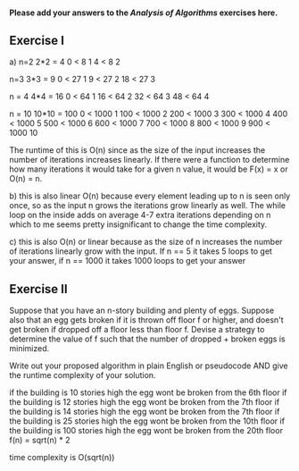 #### Please add your answers to the ***Analysis of  Algorithms*** exercises here.

## Exercise I

a)
n=2 2*2 = 4
0 < 8   1
4 < 8   2

n=3 3*3 = 9
0 < 27      1
9 < 27      2
18 < 27     3

n = 4  4*4 = 16
0 < 64      1
16 < 64     2
32 < 64     3
48 < 64     4

n = 10 10*10 = 100
0 < 1000        1
100 < 1000      2
200 < 1000      3
300 < 1000      4
400 < 1000      5
500 < 1000      6
600 < 1000      7
700 < 1000      8
800 < 1000      9
900 < 1000      10

The runtime of this is O(n) since as the size of the input increases the number of iterations increases linearly. If there 
were a function to determine how many iterations it would take for a given n value, it would be F(x) = x or O(n) = n.


b) this is also linear O(n) because every element leading up to n is seen only once, so as the input n grows the iterations grow linearly as well. The while loop on the inside adds on average 4-7 extra iterations depending on n which to me seems pretty insignificant to change the time complexity.


c) this is also O(n) or linear because as the size of n increases the number of iterations linearly grow with the input. If n == 5
it takes 5 loops to get your answer, if n == 1000 it takes 1000 loops to get your answer

## Exercise II
Suppose that you have an n-story building and plenty of eggs. Suppose also that an egg gets broken if it is thrown off floor f or higher, and doesn't get broken if dropped off a floor less than floor f. Devise a strategy to determine the value of f such that the number of dropped + broken eggs is minimized.

Write out your proposed algorithm in plain English or pseudocode AND give the runtime complexity of your solution.


if the building is 10 stories high the egg wont be broken from the 6th floor
if the building is 12 stories high the egg wont be broken from the 7th floor
if the building is 14 stories high the egg wont be broken from the 7th floor
if the building is 25 stories high the egg wont be broken from the 10th floor
if the building is 100 stories high the egg wont be broken from the 20th floor
f(n) = sqrt(n) * 2

time complexity is O(sqrt(n))


